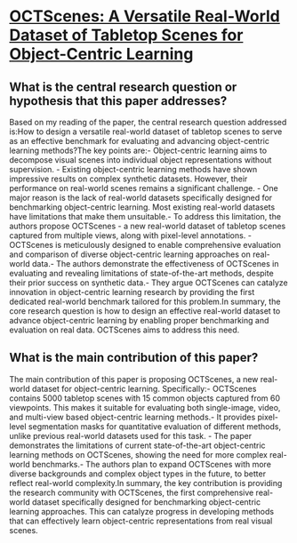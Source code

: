 # [OCTScenes: A Versatile Real-World Dataset of Tabletop Scenes for   Object-Centric Learning](https://arxiv.org/abs/2306.09682)

## What is the central research question or hypothesis that this paper addresses?

Based on my reading of the paper, the central research question addressed is:How to design a versatile real-world dataset of tabletop scenes to serve as an effective benchmark for evaluating and advancing object-centric learning methods?The key points are:- Object-centric learning aims to decompose visual scenes into individual object representations without supervision. - Existing object-centric learning methods have shown impressive results on complex synthetic datasets. However, their performance on real-world scenes remains a significant challenge. - One major reason is the lack of real-world datasets specifically designed for benchmarking object-centric learning. Most existing real-world datasets have limitations that make them unsuitable.- To address this limitation, the authors propose OCTScenes - a new real-world dataset of tabletop scenes captured from multiple views, along with pixel-level annotations. - OCTScenes is meticulously designed to enable comprehensive evaluation and comparison of diverse object-centric learning approaches on real-world data.- The authors demonstrate the effectiveness of OCTScenes in evaluating and revealing limitations of state-of-the-art methods, despite their prior success on synthetic data.- They argue OCTScenes can catalyze innovation in object-centric learning research by providing the first dedicated real-world benchmark tailored for this problem.In summary, the core research question is how to design an effective real-world dataset to advance object-centric learning by enabling proper benchmarking and evaluation on real data. OCTScenes aims to address this need.


## What is the main contribution of this paper?

The main contribution of this paper is proposing OCTScenes, a new real-world dataset for object-centric learning. Specifically:- OCTScenes contains 5000 tabletop scenes with 15 common objects captured from 60 viewpoints. This makes it suitable for evaluating both single-image, video, and multi-view based object-centric learning methods.- It provides pixel-level segmentation masks for quantitative evaluation of different methods, unlike previous real-world datasets used for this task. - The paper demonstrates the limitations of current state-of-the-art object-centric learning methods on OCTScenes, showing the need for more complex real-world benchmarks.- The authors plan to expand OCTScenes with more diverse backgrounds and complex object types in the future, to better reflect real-world complexity.In summary, the key contribution is providing the research community with OCTScenes, the first comprehensive real-world dataset specifically designed for benchmarking object-centric learning approaches. This can catalyze progress in developing methods that can effectively learn object-centric representations from real visual scenes.
